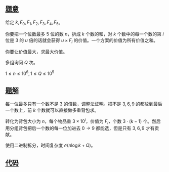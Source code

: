 ## [题意](https://codeforces.com/problemset/problem/1428/G2)
给定 $k, F_0, F_1, F_2, F_3, F_4, F_5$。

你要把一个位数最多 $5$ 位的数 $n$，拆成 $k$ 个数的和，对 $k$ 个数中的每一个数的第 $i$ 位是 $3$ 的 $u$
倍的话就会获得 $u \times F_i$ 的价值。一个方案的价值为所有价值之和。

你要让价值最大，求最大价值。

多组询问 $Q$ 次。

$1 \leq n \leq 10^6, 1 \leq Q \leq 10^5$

## [题解]()
每一位最多只有一个数不是 $3$ 的倍数，调整法证明。把不是 $3, 6, 9$ 的都放到最后一个数上，前 $k$ 个数就可以直接做多重背包求。

转化为背包大小为 $n$，每个物品重 $3 \times 10^i$，价值为 $F_i$，个数 $3 \cdot (k − 1)$ 个。然后用分组背包把后一个数的每一位加进去 $0 \to 9$ 都能选，但是只有 $3, 6, 9$ 才有贡献。

使用二进制拆分，时间复杂度 $\mathcal O(n \log k + Q)$。

## [代码](https://raw.verge.tk/rb-tree/rb-tree/main/Code/CF/1428G2.cpp)